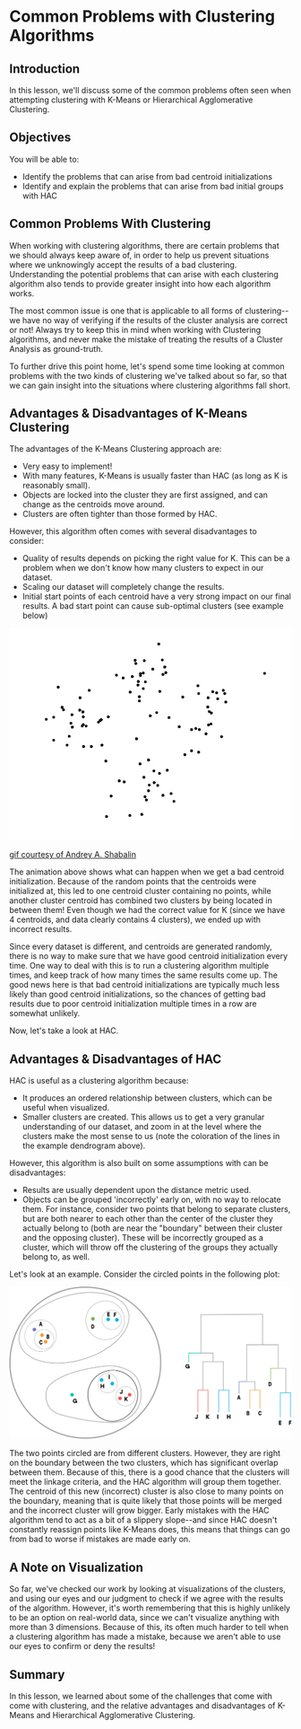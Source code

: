 
# Common Problems with Clustering Algorithms

## Introduction

In this lesson, we'll discuss some of the common problems often seen when attempting clustering with K-Means or Hierarchical Agglomerative Clustering. 

## Objectives

You will be able to:

* Identify the problems that can arise from bad centroid initializations
* Identify and explain the problems that can arise from bad initial groups with HAC

## Common Problems With Clustering

When working with clustering algorithms, there are certain problems that we should always keep aware of, in order to help us prevent situations where we unknowingly accept the results of a bad clustering. Understanding the potential problems that can arise with each clustering algorithm also tends to provide greater insight into how each algorithm works. 

The most common issue is one that is applicable to all forms of clustering--we have no way of verifying if the results of the cluster analysis are correct or not! Always try to keep this in mind when working with Clustering algorithms, and never make the mistake of treating the results of a Cluster Analysis as ground-truth. 

To further drive this point home, let's spend some time looking at common problems with the two kinds of clustering we've talked about so far, so that we can gain insight into the situations where clustering algorithms fall short. 

## Advantages & Disadvantages of K-Means Clustering

The advantages of the K-Means Clustering approach are:

* Very easy to implement!
* With many features, K-Means is usually faster than HAC (as long as K is reasonably small).
* Objects are locked into the cluster they are first assigned, and can change as the centroids move around.
* Clusters are often tighter than those formed by HAC.

However, this algorithm often comes with several disadvantages to consider:

* Quality of results depends on picking the right value for K. This can be a problem when we don't know how many clusters to expect in our dataset.
* Scaling our dataset will completely change the results.
* Initial start points of each centroid have a very strong impact on our final results. A bad start point can cause sub-optimal clusters (see example below)

<img src='images/bad-centroid-start.gif'>

[gif courtesy of Andrey A. Shabalin](http://shabal.in/visuals/kmeans/right.gif)

The animation above shows what can happen when we get a bad centroid initialization. Because of the random points that the centroids were initialized at, this led to one centroid cluster containing no points, while another cluster centroid has combined two clusters by being located in between them!  Even though we had the correct value for K (since we have 4 centroids, and data clearly contains 4 clusters), we ended up with incorrect results. 

Since every dataset is different, and centroids are generated randomly, there is no way to make sure that we have good centroid initialization every time. One way to deal with this is to run a clustering algorithm multiple times, and keep track of how many times the same results come up. The good news here is that bad centroid initializations are typically much less likely than good centroid initializations, so the chances of getting bad results due to poor centroid initialization multiple times in a row are somewhat unlikely. 

Now, let's take a look at HAC. 

## Advantages & Disadvantages of HAC

HAC is useful as a clustering algorithm because:

* It produces an ordered relationship between clusters, which can be useful when visualized.
* Smaller clusters are created. This allows us to get a very granular understanding of our dataset, and zoom in at the level where the clusters make the most sense to us (note the coloration of the lines in the example dendrogram above).

However, this algorithm is also built on some assumptions with can be disadvantages:

* Results are usually dependent upon the distance metric used.
* Objects can be grouped 'incorrectly' early on, with no way to relocate them. For instance, consider two points that belong to separate clusters, but are both nearer to each other than the center of the cluster they actually belong to (both are near the "boundary" between their cluster and the opposing cluster). These will be incorrectly grouped as a cluster, which will throw off the clustering of the groups they actually belong to, as well.

Let's look at an example. Consider the circled points in the following plot:

<img src='images/new_bad-hac.png' width='600'>

The two points circled are from different clusters. However, they are right on the boundary between the two clusters, which has significant overlap between them. Because of this, there is a good chance that the clusters will meet the linkage criteria, and the HAC algorithm will group them together. The centroid of this new (incorrect) cluster is also close to many points on the boundary, meaning that is quite likely that those points will be merged and the incorrect cluster will grow bigger. Early mistakes with the HAC algorithm tend to act as a bit of a slippery slope--and since HAC doesn't constantly reassign points like K-Means does, this means that things can go from bad to worse if mistakes are made early on. 

## A Note on Visualization

So far, we've checked our work by looking at visualizations of the clusters, and using our eyes and our judgment to check if we agree with the results of the algorithm. However, it's worth remembering that this is highly unlikely to be an option on real-world data, since we can't visualize anything with more than 3 dimensions. Because of this, its often much harder to tell when a clustering algorithm has made a mistake, because we aren't able to use our eyes to confirm or deny the results!


## Summary

In this lesson, we learned about some of the challenges that come with come with clustering, and the relative advantages and disadvantages of K-Means and Hierarchical Agglomerative Clustering. 


```python

```
